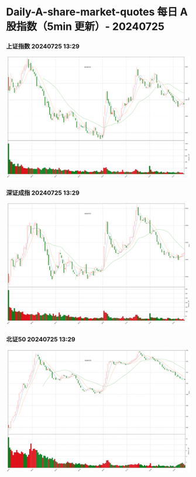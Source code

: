 
# Daily-A-share-market-quotes 每日 A 股指数（5min 更新）- 20240725

### 上证指数 20240725 13:29
![](./fig/2024/7/20240725-sh000001.png)

### 深证成指 20240725 13:29
![](./fig/2024/7/20240725-sz399001.png)

### 北证50 20240725 13:29
![](./fig/2024/7/20240725-bj899050.png)
